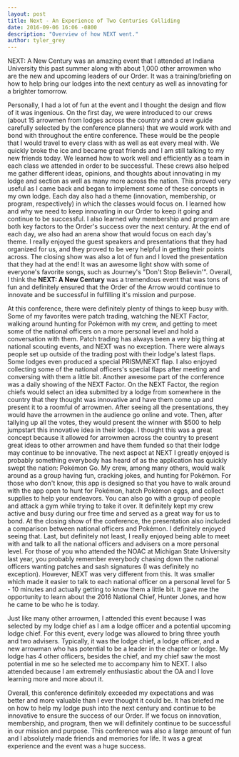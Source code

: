 ```yaml
---
layout: post
title: Next - An Experience of Two Centuries Colliding
date: 2016-09-06 16:06 -0800
description: "Overview of how NEXT went."
author: tyler_grey
---
```


NEXT: A New Century was an amazing event that I attended at Indiana University this past summer along with about 1,000 other arrowmen who are the new and upcoming leaders of our Order. <!--more-->It was a training/briefing on how to help bring our lodges into the next century as well as innovating for a brighter tomorrow.

Personally, I had a lot of fun at the event and I thought the design and flow of it was ingenious. On the first day, we were introduced to our crews (about 15 arrowmen from lodges across the country and a crew guide carefully selected by the conference planners) that we would work with and bond with throughout the entire conference. These would be the people that I would travel to every class with as well as eat every meal with. We quickly broke the ice and became great friends and I am still talking to my new friends today. We learned how to work well and efficiently as a team in each class we attended in order to be successful. These crews also helped me gather different ideas, opinions, and thoughts about innovating in my lodge and section as well as many more across the nation. This proved very useful as I came back and began to implement some of these concepts in my own lodge. Each day also had a theme (innovation, membership, or program, respectively) in which the classes would focus on. I learned how and why we need to keep innovating in our Order to keep it going and continue to be successful. I also learned why membership and program are both key factors to the Order's success over the next century. At the end of each day, we also had an arena show that would focus on each day's theme. I really enjoyed the guest speakers and presentations that they had organized for us, and they proved to be very helpful in getting their points across. The closing show was also a lot of fun and I loved the presentation that they had at the end! It was an awesome light show with some of everyone's favorite songs, such as Journey's "Don't Stop Believin'". Overall, I think the **NEXT: A New Century** was a tremendous event that was tons of fun and definitely ensured that the Order of the Arrow would continue to innovate and be successful in fulfilling it's mission and purpose.

At this conference, there were definitely plenty of things to keep busy with. Some of my favorites were patch trading, watching the NEXT Factor, walking around hunting for Pokémon with my crew, and getting to meet some of the national officers on a more personal level and hold a conversation with them. Patch trading has always been a very big thing at national scouting events, and NEXT was no exception. There were always people set up outside of the trading post with their lodge's latest flaps. Some lodges even produced a special PRISM/NEXT flap. I also enjoyed collecting some of the national officers's special flaps after meeting and conversing with them a little bit. Another awesome part of the conference was a daily showing of the NEXT Factor. On the NEXT Factor, the region chiefs would select an idea submitted by a lodge from somewhere in the country that they thought was innovative and have them come up and present it to a roomful of arrowmen. After seeing all the presentations, they would have the arrowmen in the audience go online and vote. Then, after tallying up all the votes, they would present the winner with $500 to help jumpstart this innovative idea in their lodge. I thought this was a great concept because it allowed for arrowmen across the country to present great ideas to other arrowmen and have them funded so that their lodge may continue to be innovative. The next aspect at NEXT I greatly enjoyed is probably something everybody has heard of as the application has quickly swept the nation: Pokémon Go. My crew, among many others, would walk around as a group having fun, cracking jokes, and hunting for Pokémon. For those who don't know, this app is designed so that you have to walk around with the app open to hunt for Pokémon, hatch Pokémon eggs, and collect supplies to help your endeavors. You can also go with a group of people and attack a gym while trying to take it over. It definitely kept my crew active and busy during our free time and served as a great way for us to bond. At the closing show of the conference, the presentation also included a comparison between national officers and Pokémon. I definitely enjoyed seeing that. Last, but definitely not least, I really enjoyed being able to meet with and talk to all the national officers and advisers on a more personal level. For those of you who attended the NOAC at Michigan State University last year, you probably remember everybody chasing down the national officers wanting patches and sash signatures (I was definitely no exception). However, NEXT was very different from this. It was smaller which made it easier to talk to each national officer on a personal level for 5 - 10 minutes and actually getting to know them a little bit. It gave me the opportunity to learn about the 2016 National Chief, Hunter Jones, and how he came to be who he is today.

Just like many other arrowmen, I attended this event because I was selected by my lodge chief as I am a lodge officer and a potential upcoming lodge chief. For this event, every lodge was allowed to bring three youth and two advisers. Typically, it was the lodge chief, a lodge officer, and a new arrowman who has potential to be a leader in the chapter or lodge. My lodge has 4 other officers, besides the chief, and my chief saw the most potential in me so he selected me to accompany him to NEXT. I also attended because I am extremely enthusiastic about the OA and I love learning more and more about it.

Overall, this conference definitely exceeded my expectations and was better and more valuable than I ever thought it could be. It has briefed me on how to help my lodge push into the next century and continue to be innovative to ensure the success of our Order. If we focus on innovation, membership, and program, then we will definitely continue to be successful in our mission and purpose. This conference was also a large amount of fun and I absolutely made friends and memories for life. It was a great experience and the event was a huge success.